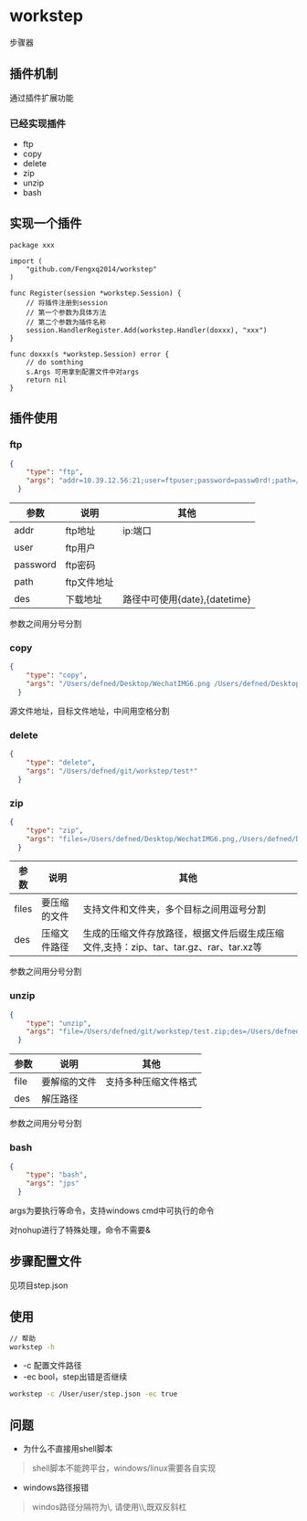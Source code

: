 # workstep
步骤器

## 插件机制
通过插件扩展功能
### 已经实现插件
* ftp
* copy
* delete
* zip
* unzip
* bash

## 实现一个插件
```golang
package xxx

import (
	"github.com/Fengxq2014/workstep"
)

func Register(session *workstep.Session) {
	// 将插件注册到session
	// 第一个参数为具体方法
	// 第二个参数为插件名称
	session.HandlerRegister.Add(workstep.Handler(doxxx), "xxx")
}

func doxxx(s *workstep.Session) error {
	// do somthing
	s.Args 可用拿到配置文件中对args
	return nil
}
```

## 插件使用
### ftp
```json
{
    "type": "ftp",
    "args": "addr=10.39.12.56:21;user=ftpuser;password=passw0rd!;path=/wxpt_imgs/service/bkjdcx.png;des=/Users/defned/1-{datetime}.png"
  }
```
参数 | 说明 | 其他
---- | --- | -----
addr | ftp地址  | ip:端口
user | ftp用户  | 
password | ftp密码 |
path | ftp文件地址 |
des  | 下载地址 | 路径中可使用{date},{datetime}
参数之间用分号分割

### copy
```json
{
    "type": "copy",
    "args": "/Users/defned/Desktop/WechatIMG6.png /Users/defned/Desktop/WechatIMG688888-{datetime}.png"
  }

```
源文件地址，目标文件地址，中间用空格分割

### delete
```json
{
    "type": "delete",
    "args": "/Users/defned/git/workstep/test*"
  }
```

### zip
```json
{
    "type": "zip",
    "args": "files=/Users/defned/Desktop/WechatIMG6.png,/Users/defned/Desktop/WechatIMG7.png,/Users/defned/git/authz;des=/Users/defned/git/workstep/test.zip"
  }
```
参数 | 说明 | 其他
---- | --- | -----
files | 要压缩的文件  | 支持文件和文件夹，多个目标之间用逗号分割
des | 压缩文件路径  | 生成的压缩文件存放路径，根据文件后缀生成压缩文件,支持：zip、tar、tar.gz、rar、tar.xz等
参数之间用分号分割

### unzip
```json
{
    "type": "unzip",
    "args": "file=/Users/defned/git/workstep/test.zip;des=/Users/defned/git/workstep/testunzip"
  }
```
参数 | 说明 | 其他
---- | --- | -----
file | 要解缩的文件  | 支持多种压缩文件格式
des | 解压路径  | 
参数之间用分号分割

### bash
```json
{
    "type": "bash",
    "args": "jps"
  }
```
args为要执行等命令，支持windows cmd中可执行的命令

对nohup进行了特殊处理，命令不需要&

## 步骤配置文件
见项目step.json

## 使用
```bash
// 帮助
workstep -h
```
* -c 配置文件路径
* -ec bool，step出错是否继续
```bash
workstep -c /User/user/step.json -ec true
```

## 问题
* 为什么不直接用shell脚本
> shell脚本不能跨平台，windows/linux需要各自实现
* windows路径报错
> windos路径分隔符为\\, 请使用\\\\,既双反斜杠